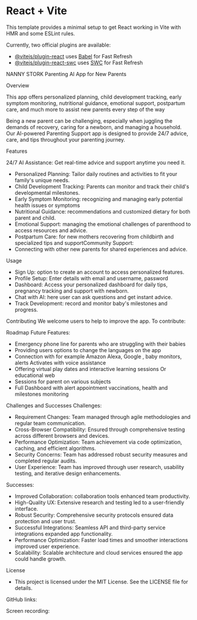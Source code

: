 # React + Vite

This template provides a minimal setup to get React working in Vite with HMR and some ESLint rules.

Currently, two official plugins are available:

- [@vitejs/plugin-react](https://github.com/vitejs/vite-plugin-react/blob/main/packages/plugin-react/README.md) uses [Babel](https://babeljs.io/) for Fast Refresh
- [@vitejs/plugin-react-swc](https://github.com/vitejs/vite-plugin-react-swc) uses [SWC](https://swc.rs/) for Fast Refresh



NANNY STORK
Parenting AI App for New Parents

Overview

 This app offers personalized planning, child development tracking, early symptom monitoring, nutritional guidance, emotional support, postpartum care, and much more to assist new parents every step of the way
 
 Being a new parent can be challenging, especially when juggling the demands of recovery, caring for a newborn, and managing a household. Our AI-powered Parenting Support app is designed to provide 24/7 advice, care, and tips throughout your parenting journey. 
 


Features

24/7 AI Assistance: Get real-time advice and support anytime you need it.

- Personalized Planning: Tailor daily routines and activities to fit your family's unique needs.
- Child Development Tracking: Parents can monitor and track their child's developmental milestones.
- Early Symptom Monitoring: recognizing and managing early potential health issues or symptoms
- Nutritional Guidance: recommendations and customized dietary for both parent and child.
- Emotional Support: managing the emotional challenges of parenthood to access resources and advice.
- Postpartum Care: for new mothers recovering from childbirth and specialized tips and supportCommunity Support: 
- Connecting with other new parents for shared experiences and advice.

Usage
- Sign Up: option to create an account to access personalized features.
- Profile Setup: Enter details with email and username, password
- Dashboard: Access your personalized dashboard for daily tips, pregnancy tracking and support with newborn.
- Chat with AI: here user can ask questions and get instant advice.
- Track Development: record and monitor baby's milestones and progress.

Contributing
We welcome users to help to improve the app. 
To contribute:

Roadmap
Future Features:
- Emergency phone line for parents who are struggling with their babies
- Providing users options to change the languages on the app
- Connection with for example Amazon Alexa, Google , baby monitors, alerts 
Activates with voice assistance 
- Offering virtual play dates and interactive learning sessions
Or educational web 
- Sessions for parent on various subjects
- Full Dashboard with alert appointment vaccinations, health and milestones monitoring


Challenges and Successes
Challenges:
- Requirement Changes: Team managed through agile methodologies and regular team  communication.
- Cross-Browser Compatibility: Ensured through comprehensive testing across different browsers and devices.
- Performance Optimization: Team achievement via code optimization, caching, and efficient algorithms.
- Security Concerns: Team has addressed robust security measures and completed regular audits.
- User Experience: Team has improved through user research, usability testing, and iterative design enhancements.

Successes:
- Improved Collaboration: collaboration tools enhanced team productivity.
- High-Quality UX: Extensive research and testing led to a user-friendly interface.
- Robust Security: Comprehensive security protocols ensured data protection and user trust.
- Successful Integrations: Seamless API and third-party service integrations expanded app functionality.
- Performance Optimization: Faster load times and smoother interactions improved user experience.
- Scalability: Scalable architecture and cloud services ensured the app could handle growth.

License
- This project is licensed under the MIT License. See the LICENSE file for details.

GitHub links:

Screen recording:
